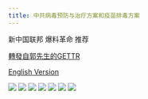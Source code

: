 ```yaml
---
title: 中共病毒预防与治疗方案和疫苗排毒方案
---
```

 
新中国联邦 爆料革命 推荐

[轉發自郭先生的GETTR](https://gettr.com/post/pdgwwqbd76)

[English Version](en)

![](.\page0.jpg)
![](.\page1.jpg)
![](.\page2.jpg)
![](.\page3.jpg)
![](.\page4.jpg)
![](.\page5.jpg)
![](.\disclaimer.jpg)